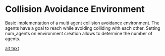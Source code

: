 # Collision Avoidance Environment
Basic implementation of a multi agent collision avoidance environment.
The agents have a goal to reach while avoiding colliding with each other. Setting num_agents on environment creation allows to determine the number of agents.

[alt text](image.png)